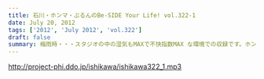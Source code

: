 ```yaml
---
title: 石川・ホンマ・ぶるんのBe-SIDE Your Life! vol.322-1
date: July 20, 2012
tags: ['2012', 'July 2012', 'vol.322']
draft: false
summary: 梅雨時・・・スタジオの中の湿気もMAXで不快指数MAX な環境での収録です。ホンマさんまたもや風邪気味だし。NAMAE
---
```


http://project-phi.ddo.jp/ishikawa/ishikawa322_1.mp3